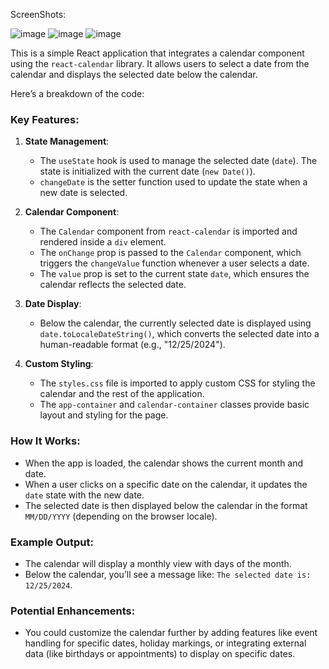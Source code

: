 ScreenShots:

![image](https://github.com/user-attachments/assets/a05ad162-f779-4795-8673-ee455c95c35c)
![image](https://github.com/user-attachments/assets/d5df78c9-43d4-4b65-b804-266db72e607c)
![image](https://github.com/user-attachments/assets/83a9f99f-842b-4ff6-b905-6b99861f62ec)






This is a simple React application that integrates a calendar component using the `react-calendar` library. It allows users to select a date from the calendar and displays the selected date below the calendar. 

Here’s a breakdown of the code:

### Key Features:
1. **State Management**:
   - The `useState` hook is used to manage the selected date (`date`). The state is initialized with the current date (`new Date()`).
   - `changeDate` is the setter function used to update the state when a new date is selected.

2. **Calendar Component**:
   - The `Calendar` component from `react-calendar` is imported and rendered inside a `div` element.
   - The `onChange` prop is passed to the `Calendar` component, which triggers the `changeValue` function whenever a user selects a date.
   - The `value` prop is set to the current state `date`, which ensures the calendar reflects the selected date.

3. **Date Display**:
   - Below the calendar, the currently selected date is displayed using `date.toLocaleDateString()`, which converts the selected date into a human-readable format (e.g., "12/25/2024").

4. **Custom Styling**:
   - The `styles.css` file is imported to apply custom CSS for styling the calendar and the rest of the application.
   - The `app-container` and `calendar-container` classes provide basic layout and styling for the page.

### How It Works:
- When the app is loaded, the calendar shows the current month and date.
- When a user clicks on a specific date on the calendar, it updates the `date` state with the new date.
- The selected date is then displayed below the calendar in the format `MM/DD/YYYY` (depending on the browser locale).

### Example Output:
- The calendar will display a monthly view with days of the month.
- Below the calendar, you’ll see a message like: `The selected date is: 12/25/2024`.

### Potential Enhancements:
- You could customize the calendar further by adding features like event handling for specific dates, holiday markings, or integrating external data (like birthdays or appointments) to display on specific dates.
